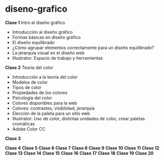 # diseno-grafico

**Clase 1** Intro al diseño gráfico
  - Introducción al diseño gráfico
  - Formas básicas en diseño gráfico
  - El diseño equilibrado
  - ¿Cómo agrupar elementos correctamente para un diseño equilibrado?
  - La jerarquía visual en el diseño web
  - Illustrator: Espacio de trabajo y herramientas

**Clase 2** Teoría del color
  - Introducción a la teoría del color
  - Modelos de color
  - Tipos de color
  - Propiedades de los colores
  - Psicología del color
  - Colores disponibles para la web
  - Colores: contrastes, visibilidad, jerarquía
  - Elección de la paleta para un sitio web
  - Illustrator: Uso de color, distintas unidades de color, crear paletas cromáticas
  - Adobe Color CC
  
**Clase 3**



**Clase 4**
**Clase 5**
**Clase 6**
**Clase 7**
**Clase 8**
**Clase 9**
**Clase 10**
**Clase 11**
**Clase 12**
**Clase 13**
**Clase 14**
**Clase 15**
**Clase 16**
**Clase 17**
**Clase 18**
**Clase 19**
**Clase 20**
